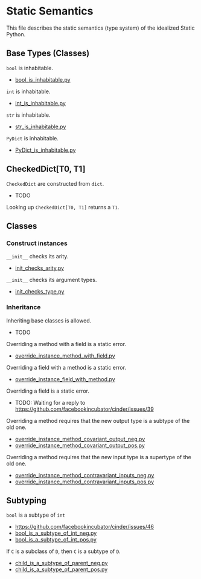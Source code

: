 # Static Semantics

This file describes the static semantics (type system) of the idealized Static Python.

## Base Types (Classes)

`bool` is inhabitable.

- [bool_is_inhabitable.py](conformance_suite/bool_is_inhabitable.py)

`int` is inhabitable.

- [int_is_inhabitable.py](conformance_suite/int_is_inhabitable.py)

`str` is inhabitable.

- [str_is_inhabitable.py](conformance_suite/str_is_inhabitable.py)

`PyDict` is inhabitable.

- [PyDict_is_inhabitable.py](conformance_suite/PyDict_is_inhabitable.py)

## CheckedDict[T0, T1]

`CheckedDict` are constructed from `dict`.

- TODO

Looking up `CheckedDict[T0, T1]` returns a `T1`.

## Classes

### Construct instances

`__init__` checks its arity.

- [init_checks_arity.py](conformance_suite/init_checks_arity.py)

`__init__` checks its argument types.

- [init_checks_type.py](conformance_suite/init_checks_type.py)

### Inheritance

Inheriting base classes is allowed.

- TODO

Overriding a method with a field is a static error.

- [override_instance_method_with_field.py](conformance_suite/override_instance_method_with_field.py)

Overriding a field with a method is a static error.

- [override_instance_field_with_method.py](conformance_suite/override_instance_field_with_method.py)

Overriding a field is a static error.

- TODO: Waiting for a reply to https://github.com/facebookincubator/cinder/issues/39

Overriding a method requires that the new output type is a subtype of the old one.

- [override_instance_method_covariant_output_neg.py](conformance_suite/override_instance_method_covariant_output_neg.py)
- [override_instance_method_covariant_output_pos.py](conformance_suite/override_instance_method_covariant_output_pos.py)

Overriding a method requires that the new input type is a supertype of the old one.

- [override_instance_method_contravariant_inputs_neg.py](conformance_suite/override_instance_method_contravariant_inputs_neg.py)
- [override_instance_method_contravariant_inputs_pos.py](conformance_suite/override_instance_method_contravariant_inputs_pos.py)

## Subtyping

`bool` is a subtype of `int`

- https://github.com/facebookincubator/cinder/issues/46
- [bool_is_a_subtype_of_int_neg.py](conformance_suite/bool_is_a_subtype_of_int_neg.py)
- [bool_is_a_subtype_of_int_pos.py](conformance_suite/bool_is_a_subtype_of_int_pos.py)

If `C` is a subclass of `D`, then `C` is a subtype of `D`.

- [child_is_a_subtype_of_parent_neg.py](conformance_suite/child_is_a_subtype_of_parent_neg.py)
- [child_is_a_subtype_of_parent_pos.py](conformance_suite/child_is_a_subtype_of_parent_pos.py)